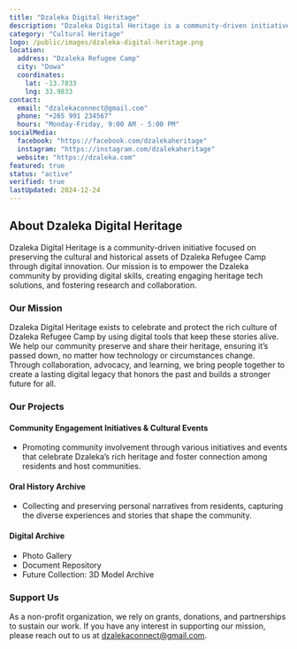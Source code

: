 ```yaml
---
title: "Dzaleka Digital Heritage"
description: "Dzaleka Digital Heritage is a community-driven initiative focused on preserving the cultural and historical assets of Dzaleka Refugee Camp through digital innovation. "
category: "Cultural Heritage"
logo: /public/images/dzaleka-digital-heritage.png
location:
  address: "Dzaleka Refugee Camp"
  city: "Dowa"
  coordinates:
    lat: -13.7833
    lng: 33.9833
contact:
  email: "dzalekaconnect@gmail.com"
  phone: "+265 991 234567"
  hours: "Monday-Friday, 9:00 AM - 5:00 PM"
socialMedia:
  facebook: "https://facebook.com/dzalekaheritage"
  instagram: "https://instagram.com/dzalekaheritage"
  website: "https://dzaleka.com"
featured: true
status: "active"
verified: true
lastUpdated: 2024-12-24
---
```


## About Dzaleka Digital Heritage

Dzaleka Digital Heritage is a community-driven initiative focused on preserving the cultural and historical assets of Dzaleka Refugee Camp through digital innovation. Our mission is to empower the Dzaleka community by providing digital skills, creating engaging heritage tech solutions, and fostering research and collaboration.

### Our Mission
Dzaleka Digital Heritage exists to celebrate and protect the rich culture of Dzaleka Refugee Camp by using digital tools that keep these stories alive. We help our community preserve and share their heritage, ensuring it’s passed down, no matter how technology or circumstances change. Through collaboration, advocacy, and learning, we bring people together to create a lasting digital legacy that honors the past and builds a stronger future for all.

### Our Projects

#### Community Engagement Initiatives & Cultural Events
- Promoting community involvement through various initiatives and events that celebrate Dzaleka’s rich heritage and foster connection among residents and host communities.

#### Oral History Archive
- Collecting and preserving personal narratives from residents, capturing the diverse experiences and stories that shape the community.

#### Digital Archive
- Photo Gallery
- Document Repository
- Future Collection: 3D Model Archive

### Support Us
As a non-profit organization, we rely on grants, donations, and partnerships to sustain our work. If you have any interest in supporting our mission, please reach out to us at [dzalekaconnect@gmail.com](mailto:dzalekaconnect@gmail.com).
